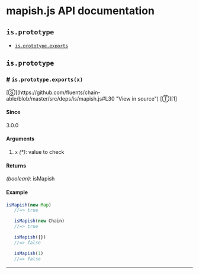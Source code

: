 # mapish.js API documentation

<!-- div class="toc-container" -->

<!-- div -->

## `is.prototype`
* <a href="#is-prototype-exports">`is.prototype.exports`</a>

<!-- /div -->

<!-- /div -->

<!-- div class="doc-container" -->

<!-- div -->

## `is.prototype`

<!-- div -->

<h3 id="is-prototype-exports"><a href="#is-prototype-exports">#</a>&nbsp;<code>is.prototype.exports(x)</code></h3>
[&#x24C8;](https://github.com/fluents/chain-able/blob/master/src/deps/is/mapish.js#L30 "View in source") [&#x24C9;][1]



#### Since
3.0.0

#### Arguments
1. `x` *(&#42;)*: value to check

#### Returns
*(boolean)*: isMapish

#### Example
```js
isMapish(new Map)
   //=> true

   isMapish(new Chain)
   //=> true

   isMapish({})
   //=> false

   isMapish(1)
   //=> false
```
---

<!-- /div -->

<!-- /div -->

<!-- /div -->

 [1]: #is.prototype "Jump back to the TOC."
